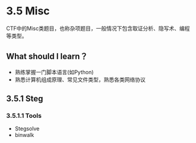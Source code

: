 # 3.5 Misc

CTF中的Misc类题目，也称杂项题目，一般情况下包含取证分析、隐写术、编程等类型。

## What should I learn？

* 熟练掌握一门脚本语言(如Python)
* 熟悉计算机组成原理、常见文件类型，熟悉各类网络协议



## 3.5.1 Steg

### 3.5.1.1 Tools

* Stegsolve
* binwalk